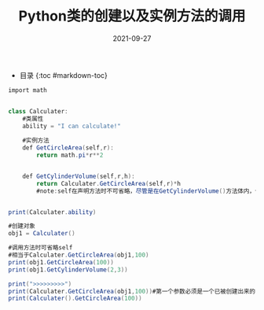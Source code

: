 ﻿---
layout: post
title: Python类的创建以及实例方法的调用
category: others
date: 2021-09-27 
---
* 目录
{:toc #markdown-toc}


```csharp
import math


class Calculater:
    #类属性
    ability = "I can calculate!"
    
    #实例方法
    def GetCircleArea(self,r):
        return math.pi*r**2


    def GetCylinderVolume(self,r,h):
        return Calculater.GetCircleArea(self,r)*h  
        #note:self在声明方法时不可省略，尽管是在GetCylinderVolume()方法体内，仍不可省略


print(Calculater.ability)

#创建对象
obj1 = Calculater()

#调用方法时可省略self
#相当于Calculater.GetCircleArea(obj1,100)
print(obj1.GetCircleArea(100))
print(obj1.GetCylinderVolume(2,3))

print(">>>>>>>>>")
print(Calculater.GetCircleArea(obj1,100))#第一个参数必须是一个已被创建出来的实例，不能胡写
print(Calculater().GetCircleArea(100))



```



